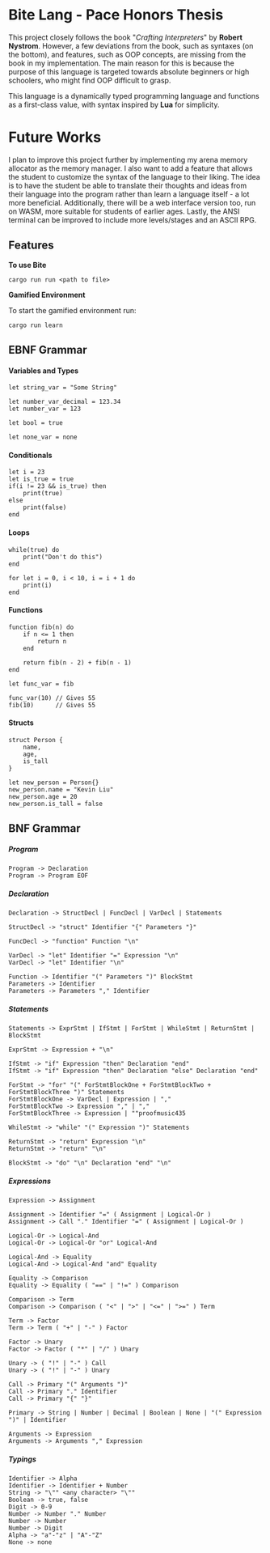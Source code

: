 # Bite Lang - Pace Honors Thesis

This project closely follows the book "*Crafting Interpreters*" by **Robert Nystrom**. However, a few deviations from the book, such as syntaxes (on the bottom), and features, such as OOP concepts, are missing from the book in my implementation. The main reason for this is because the purpose of this language is targeted towards absolute beginners or high schoolers, who might find OOP difficult to grasp.

This language is a dynamically typed programming language and functions as a first-class value, with syntax inspired by **Lua** for simplicity.

# Future Works

I plan to improve this project further by implementing my arena memory allocator as the memory manager. I also want to add a feature that allows the student to customize the syntax of the language to their liking. The idea is to have the student be able to translate their thoughts and ideas from their language into the program rather than learn a language itself - a lot more beneficial. Additionally, there will be a web interface version too, run on WASM, more suitable for students of earlier ages. Lastly, the ANSI terminal can be improved to include more levels/stages and an ASCII RPG.

## Features

**To use Bite**
```
cargo run run <path to file>
```

**Gamified Environment**

To start the gamified environment run:
```
cargo run learn
```


## EBNF Grammar

#### Variables and Types
```
let string_var = "Some String"

let number_var_decimal = 123.34
let number_var = 123

let bool = true

let none_var = none
```

#### Conditionals
```
let i = 23
let is_true = true
if(i != 23 && is_true) then
	print(true)
else
	print(false)
end
```

#### Loops
```
while(true) do
	print("Don't do this")
end

for let i = 0, i < 10, i = i + 1 do
	print(i)
end
```

#### Functions
```
function fib(n) do
	if n <= 1 then
		return n
	end

	return fib(n - 2) + fib(n - 1)
end

let func_var = fib

func_var(10) // Gives 55
fib(10)      // Gives 55
```

#### Structs
```
struct Person {
	name,
	age,
	is_tall
}

let new_person = Person{}
new_person.name = "Kevin Liu"
new_person.age = 20
new_person.is_tall = false
```



## BNF Grammar

##### Program
```
Program -> Declaration 
Program -> Program EOF
```

##### Declaration
```
Declaration -> StructDecl | FuncDecl | VarDecl | Statements

StructDecl -> "struct" Identifier "{" Parameters "}"

FuncDecl -> "function" Function "\n"

VarDecl -> "let" Identifier "=" Expression "\n"
VarDecl -> "let" Identifier "\n"

Function -> Identifier "(" Parameters ")" BlockStmt
Parameters -> Identifier
Parameters -> Parameters "," Identifier
```


##### Statements
```
Statements -> ExprStmt | IfStmt | ForStmt | WhileStmt | ReturnStmt | BlockStmt 

ExprStmt -> Expression + "\n"

IfStmt -> "if" Expression "then" Declaration "end"
IfStmt -> "if" Expression "then" Declaration "else" Declaration "end"

ForStmt -> "for" "(" ForStmtBlockOne + ForStmtBlockTwo + ForStmtBlockThree ")" Statements
ForStmtBlockOne -> VarDecl | Expression | ","
ForStmtBlockTwo -> Expression "," | ","
ForStmtBlockThree -> Expression | ""proofmusic435

WhileStmt -> "while" "(" Expression ")" Statements 

ReturnStmt -> "return" Expression "\n"
ReturnStmt -> "return" "\n"

BlockStmt -> "do" "\n" Declaration "end" "\n"
```

##### Expressions
```
Expression -> Assignment

Assignment -> Identifier "=" ( Assignment | Logical-Or )
Assignment -> Call "." Identifier "=" ( Assignment | Logical-Or )

Logical-Or -> Logical-And
Logical-Or -> Logical-Or "or" Logical-And

Logical-And -> Equality
Logical-And -> Logical-And "and" Equality

Equality -> Comparison
Equality -> Equality ( "==" | "!=" ) Comparison

Comparison -> Term
Comparison -> Comparison ( "<" | ">" | "<=" | ">=" ) Term

Term -> Factor
Term -> Term ( "+" | "-" ) Factor

Factor -> Unary
Factor -> Factor ( "*" | "/" ) Unary

Unary -> ( "!" | "-" ) Call
Unary -> ( "!" | "-" ) Unary

Call -> Primary "(" Arguments ")"
Call -> Primary "." Identifier
Call -> Primary "{" "}"

Primary -> String | Number | Decimal | Boolean | None | "(" Expression ")" | Identifier

Arguments -> Expression
Arguments -> Arguments "," Expression
```

##### Typings
```
Identifier -> Alpha
Identifier -> Identifier + Number
String -> "\"" <any character> "\""
Boolean -> true, false
Digit -> 0-9
Number -> Number "." Number
Number -> Number
Number -> Digit
Alpha -> "a"-"z" | "A"-"Z" 
None -> none
```

